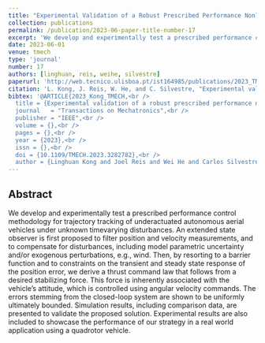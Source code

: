 ```yaml
---
title: "Experimental Validation of a Robust Prescribed Performance Nonlinear Controller for an Unmanned Aerial Vehicle With Unknown Mass"
collection: publications
permalink: /publication/2023-06-paper-title-number-17
excerpt: 'We develop and experimentally test a prescribed performance control methodology for trajectory tracking of underactuated autonomous aerial vehicles under unknown time-varying disturbances.'
date: 2023-06-01
venue: tmech
type: 'journal'
number: 17
authors: [linghuan, reis, weihe, silvestre]
paperurl: 'http://web.tecnico.ulisboa.pt/ist164985/publications/2023_TMECH_Experimental_validation_of_a_robust_prescribed_performance_nonlinear_controller_for_an_unmanned_aerial_vehicle_with_unknown_mass.pdf'
citation: 'L. Kong, J. Reis, W. He, and C. Silvestre, "Experimental validation of a robust prescribed performance nonlinear controller for an unmanned aerial vehicle with unknown mass," IEEE Transactions on Mechatronics, doi:10.1109/TMECH.2023.3282782, 2023. (in press)'
bibtex: '@ARTICLE{2023_Kong_TMECH,<br />
  title = {Experimental validation of a robust prescribed performance nonlinear controller for an unmanned aerial vehicle with unknown mass},<br />
  journal   = "Transactions on Mechatronics",<br />
  publisher = "IEEE",<br />
  volume = {},<br />
  pages = {},<br />
  year = {2023},<br />
  issn = {},<br />
  doi = {10.1109/TMECH.2023.3282782},<br />
  author = {Linghuan Kong and Joel Reis and Wei He and Carlos Silvestre}'
---
```

**Abstract**
---
We develop and experimentally test a prescribed performance control methodology for trajectory tracking of underactuated autonomous aerial vehicles under unknown timevarying disturbances.
An extended state observer is first proposed to filter position and velocity measurements, and to compensate for disturbances, including model parametric uncertainty and/or exogenous perturbations, e.g., wind.
Then, by resorting to a barrier function and to constraints on the transient and steady state response of the position error, we derive a thrust command law that follows from a desired stabilizing force.
This force is inherently associated with the vehicle’s attitude, which is controlled using angular velocity commands.
The errors stemming from the closed-loop system are shown to be uniformly ultimately bounded.
Simulation results, including comparison data, are presented to validate the proposed solution.
Experimental results are also included to showcase the performance of our strategy in a real world application using a quadrotor vehicle.